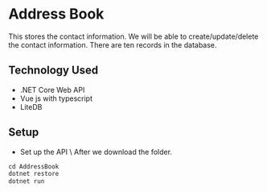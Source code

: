 # Address Book
This stores the contact information.
We will be able to create/update/delete the contact information.
There are ten records in the database.

## Technology Used
* .NET Core Web API
* Vue js with typescript
* LiteDB

## Setup

* Set up the API \ 
After we download the folder.

```csharp
cd AddressBook
dotnet restore
dotnet run
```
